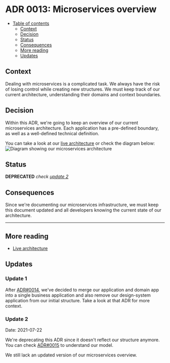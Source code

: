 # ADR 0013: Microservices overview

* [Table of contents](#)
  * [Context](#context)
  * [Decision](#decision)
  * [Status](#status)
  * [Consequences](#consequences)
  * [More reading](#more-reading)
  * [Updates](#updates)

## Context

Dealing with microservices is a complicated task. We always have the risk of losing control while creating new structures. We must keep track of our current architecture, understanding their domains and context boundaries.

## Decision

Within this ADR, we're going to keep an overview of our current microservices architecture. Each application has a pre-defined boundary, as well as a well-defined technical definition.

You can take a look at our [live architecture](https://app.mural.co/t/d4c6342/m/d4c6342/1602612797113/5836de51b220fa5ebc8cefd7ad0f161125610524) or check the diagram below:
![Diagram showing our microservices architecture](../assets/0013-microservices-overview/diagram.png)

## Status

**DEPRECATED** _check [update 2](#update-2)_

## Consequences

Since we're documenting our microservices infrastructure, we must keep this document updated and all developers knowing the current state of our architecture.

---

## More reading

* [Live architecture](https://app.mural.co/t/d4c6342/m/d4c6342/1602612797113/5836de51b220fa5ebc8cefd7ad0f161125610524)

## Updates

### Update 1

After [ADR#0014](0014-reducing-initial-complexity.md), we've decided to merge our application and domain app into a single business application and also remove our design-system application from our initial structure. Take a look at that ADR for more context.

### Update 2
Date: 2021-07-22

We're deprecating this ADR since it doesn't reflect our structure anymore. You can check [ADR#0015](0015-model-overview.md) to understand our model.

We still lack an updated version of our microservices overview.
